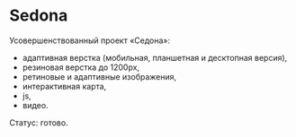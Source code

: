 # Sedona

Усовершенствованный проект «Седона»:
- адаптивная верстка (мобильная, планшетная и десктопная версия),
- резиновая верстка до 1200px,
- ретиновые и адаптивные изображения,
- интерактивная карта,
- js,
- видео.

Статус: готово.
